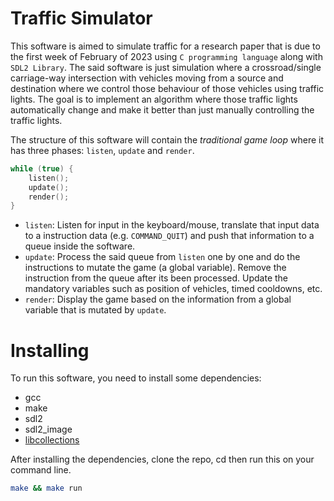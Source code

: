 # Traffic Simulator
This software is aimed to simulate traffic for a research paper that is due to the first week of February of 2023 using `C programming language` along with `SDL2 Library`. The said software is just simulation where a crossroad/single carriage-way intersection with vehicles moving from a source and destination where we control those behaviour of those vehicles using traffic lights. The goal is to implement an algorithm where those traffic lights automatically change and make it better than just manually controlling the traffic lights.

The structure of this software will contain the _traditional game loop_ where it has three phases: `listen`, `update` and `render`.

```c
while (true) {
    listen();
    update();
    render();
}
```

- `listen`: Listen for input in the keyboard/mouse, translate that input data to a instruction data (e.g. `COMMAND_QUIT`) and push that information to a queue inside the software.
- `update`: Process the said queue from `listen` one by one and do the instructions to mutate the game (a global variable). Remove the instruction from the queue after its been processed. Update the mandatory variables such as position of vehicles, timed cooldowns, etc.
- `render`: Display the game based on the information from a global variable that is mutated by `update`.

# Installing
To run this software, you need to install some dependencies:
- gcc
- make
- sdl2
- sdl2_image
- [libcollections](https://github.com/aishenreemo/libcollections)

After installing the dependencies, clone the repo, cd then run this on your command line.
```sh
make && make run
```
